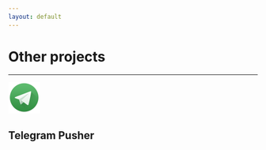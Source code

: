 ```yaml
---
layout: default
---
```

# Other projects
***

![Telegram Pusher](assets/images/t64.png)
## Telegram Pusher